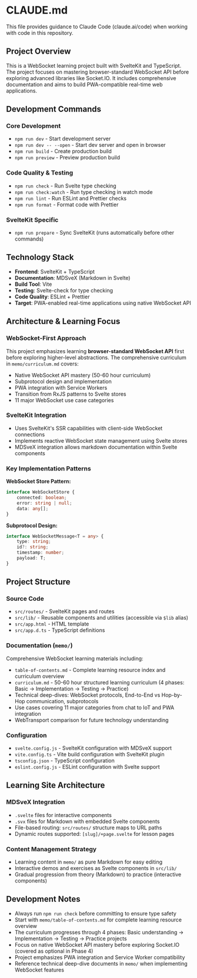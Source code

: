 # CLAUDE.md

This file provides guidance to Claude Code (claude.ai/code) when working with code in this repository.

## Project Overview

This is a WebSocket learning project built with SvelteKit and TypeScript. The project focuses on mastering browser-standard WebSocket API before exploring advanced libraries like Socket.IO. It includes comprehensive documentation and aims to build PWA-compatible real-time web applications.

## Development Commands

### Core Development

- `npm run dev` - Start development server
- `npm run dev -- --open` - Start dev server and open in browser
- `npm run build` - Create production build
- `npm run preview` - Preview production build

### Code Quality & Testing

- `npm run check` - Run Svelte type checking
- `npm run check:watch` - Run type checking in watch mode
- `npm run lint` - Run ESLint and Prettier checks
- `npm run format` - Format code with Prettier

### SvelteKit Specific

- `npm run prepare` - Sync SvelteKit (runs automatically before other commands)

## Technology Stack

- **Frontend**: SvelteKit + TypeScript
- **Documentation**: MDSveX (Markdown in Svelte)
- **Build Tool**: Vite
- **Testing**: Svelte-check for type checking
- **Code Quality**: ESLint + Prettier
- **Target**: PWA-enabled real-time applications using native WebSocket API

## Architecture & Learning Focus

### WebSocket-First Approach

This project emphasizes learning **browser-standard WebSocket API** first before exploring higher-level abstractions. The comprehensive curriculum in `memo/curriculum.md` covers:

- Native WebSocket API mastery (50-60 hour curriculum)
- Subprotocol design and implementation
- PWA integration with Service Workers
- Transition from RxJS patterns to Svelte stores
- 11 major WebSocket use case categories

### SvelteKit Integration

- Uses SvelteKit's SSR capabilities with client-side WebSocket connections
- Implements reactive WebSocket state management using Svelte stores
- MDSveX integration allows markdown documentation within Svelte components

### Key Implementation Patterns

**WebSocket Store Pattern:**

```typescript
interface WebSocketStore {
	connected: boolean;
	error: string | null;
	data: any[];
}
```

**Subprotocol Design:**

```typescript
interface WebSocketMessage<T = any> {
	type: string;
	id?: string;
	timestamp: number;
	payload: T;
}
```

## Project Structure

### Source Code

- `src/routes/` - SvelteKit pages and routes
- `src/lib/` - Reusable components and utilities (accessible via `$lib` alias)
- `src/app.html` - HTML template
- `src/app.d.ts` - TypeScript definitions

### Documentation (`memo/`)

Comprehensive WebSocket learning materials including:

- `table-of-contents.md` - Complete learning resource index and curriculum overview
- `curriculum.md` - 50-60 hour structured learning curriculum (4 phases: Basic → Implementation → Testing → Practice)
- Technical deep-dives: WebSocket protocols, End-to-End vs Hop-by-Hop communication, subprotocols
- Use cases covering 11 major categories from chat to IoT and PWA integration
- WebTransport comparison for future technology understanding

### Configuration

- `svelte.config.js` - SvelteKit configuration with MDSveX support
- `vite.config.ts` - Vite build configuration with SvelteKit plugin
- `tsconfig.json` - TypeScript configuration
- `eslint.config.js` - ESLint configuration with Svelte support

## Learning Site Architecture

### MDSveX Integration

- `.svelte` files for interactive components
- `.svx` files for Markdown with embedded Svelte components
- File-based routing: `src/routes/` structure maps to URL paths
- Dynamic routes supported: `[slug]/+page.svelte` for lesson pages

### Content Management Strategy

- Learning content in `memo/` as pure Markdown for easy editing
- Interactive demos and exercises as Svelte components in `src/lib/`
- Gradual progression from theory (Markdown) to practice (interactive components)

## Development Notes

- Always run `npm run check` before committing to ensure type safety
- Start with `memo/table-of-contents.md` for complete learning resource overview
- The curriculum progresses through 4 phases: Basic understanding → Implementation → Testing → Practice projects
- Focus on native WebSocket API mastery before exploring Socket.IO (covered as optional in Phase 4)
- Project emphasizes PWA integration and Service Worker compatibility
- Reference technical deep-dive documents in `memo/` when implementing WebSocket features
